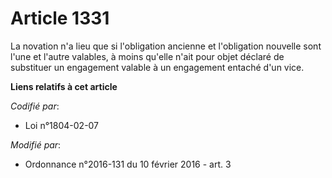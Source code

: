 # Article 1331

La novation n'a lieu que si l'obligation ancienne et l'obligation nouvelle sont l'une et l'autre valables, à moins qu'elle
n'ait pour objet déclaré de substituer un engagement valable à un engagement entaché d'un vice.

**Liens relatifs à cet article**

_Codifié par_:

  - Loi n°1804-02-07

_Modifié par_:

  - Ordonnance n°2016-131 du 10 février 2016 - art. 3
